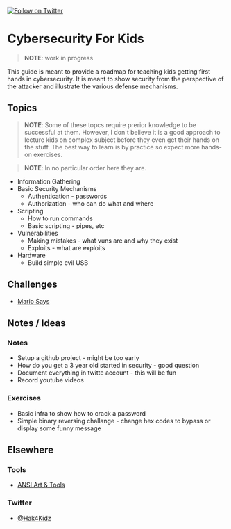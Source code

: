 [![Follow on Twitter](https://img.shields.io/twitter/follow/pdp.svg?logo=twitter)](https://twitter.com/pdp)

# Cybersecurity For Kids

> **NOTE**: work in progress

This guide is meant to provide a roadmap for teaching kids getting first hands in cybersecurity. It is meant to show security from the perspective of the attacker and illustrate the various defense mechanisms.

## Topics

> **NOTE**: Some of these topcs require prerior knowledge to be successful at them. However, I don't believe it is a good approach to lecture kids on complex subject before they even get their hands on the stuff. The best way to learn is by practice so expect more hands-on exercises.

> **NOTE**: In no particular order here they are.

* Information Gathering
* Basic Security Mechanisms
  - Authentication - passwords
  - Authorization - who can do what and where
* Scripting
  - How to run commands
  - Basic scripting - pipes, etc
* Vulnerabilities
  - Making mistakes - what vuns are and why they exist
  - Exploits - what are exploits
* Hardware
  - Build simple evil USB

## Challenges

* [Mario Says](challenges/mario-says/README.md)

## Notes / Ideas

### Notes
* Setup a github project - might be too early
* How do you get a 3 year old started in security - good question
* Document everything in twitte account - this will be fun
* Record youtube videos

### Exercises

* Basic infra to show how to crack a password
* Simple binary reversing challange - change hex codes to bypass or display some funny message

## Elsewhere

### Tools

* [ANSI Art & Tools](https://github.com/gauravchl/ansi-art)

### Twitter

* [@Hak4Kidz](https://twitter.com/Hak4Kidz)
